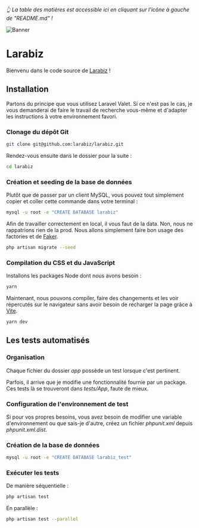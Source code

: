 *👆 La table des matières est accessible ici en cliquant sur l'icône à gauche de "README.md" !*

![Banner](https://user-images.githubusercontent.com/3613731/187457146-1bb62d24-19e1-4d94-b7f2-2914f30687d5.jpg)

# Larabiz

Bienvenu dans le code source de [Larabiz](https://larabiz.fr) !

## Installation

Partons du principe que vous utilisez Laravel Valet. Si ce n'est pas le cas, je vous demanderai de faire le travail de recherche vous-même et d'adapter les instructions à votre environnement favori.

### Clonage du dépôt Git

```bash
git clone git@github.com:larabiz/larabiz.git
```

Rendez-vous ensuite dans le dossier pour la suite :

```bash
cd larabiz
```

### Création et seeding de la base de données

Plutôt que de passer par un client MySQL, vous pouvez tout simplement copier et coller cette commande dans votre terminal :

```bash
mysql -u root -e "CREATE DATABASE larabiz"
```

Afin de travailler correctement en local, il vous faut de la data. Non, nous ne rappatrions rien de la prod. Nous allons simplement faire bon usage des factories et de [Faker](https://github.com/fakerphp/faker).

```bash
php artisan migrate --seed
```

### Compilation du CSS et du JavaScript

Installons les packages Node dont nous avons besoin :

```bash
yarn
```

Maintenant, nous pouvons compiler, faire des changements et les voir répercutés sur le navigateur sans avoir besoin de recharger la page grâce à [Vite](https://vitejs.dev).

```bash
yarn dev
```

## Les tests automatisés

### Organisation

Chaque fichier du dossier *app* possède un test lorsque c'est pertinent.

Parfois, il arrive que je modifie une fonctionnalité fournie par un package. Ces tests là se trouveront dans *tests/App*, faute de mieux.

### Configuration de l'environnement de test

Si pour vos propres besoins, vous avez besoin de modifier une variable d'environnement ou que sais-je d'autre, créez un fichier *phpunit.xml* depuis *phpunit.xml.dist*.

### Création de la base de données

```bash
mysql -u root -e "CREATE DATABASE larabiz_test"
```

### Exécuter les tests

De manière séquentielle :

```bash
php artisan test
```

En parallèle :

```bash
php artisan test --parallel
```
